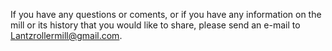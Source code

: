 If you have any questions or coments, or if you have any information on the mill or its history that you would like to share, please send an e-mail to Lantzrollermill@gmail.com.
